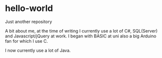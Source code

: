 # hello-world
Just another repository

A bit about me, at the time of writing I currently use a lot of C#, SQL(Server) and Javascript/jQuery at work. I began with BASIC at uni also a big Arduino fan for which I use C.

I now currently use a lot of Java.
